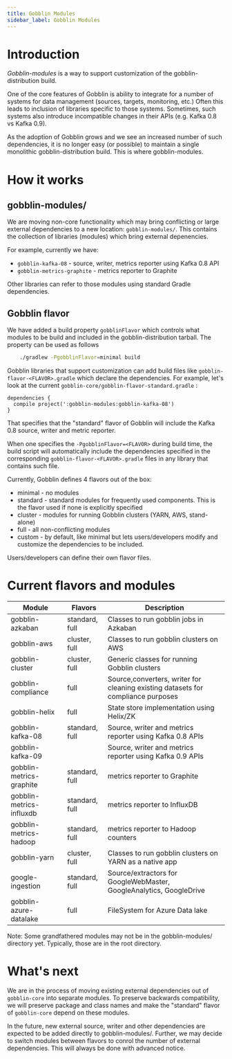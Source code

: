 ```yaml
---
title: Gobblin Modules
sidebar_label: Gobblin Modules
---
```


# Introduction

*Gobblin-modules* is a way to support customization of the gobblin-distribution build.

One of the core features of Gobblin is ability to integrate for a number of systems for data management (sources, targets, monitoring, etc.) Often this leads to inclusion of libraries specific to those systems. Sometimes, such systems also introduce incompatible changes in their APIs (e.g. Kafka 0.8 vs Kafka 0.9).

As the adoption of Gobblin grows and we see an increased number of such dependencies, it is no longer easy (or possible) to maintain a single monolithic gobblin-distribution build. This is where gobblin-modules.

# How it works

## gobblin-modules/

We are moving non-core functionality which may bring conflicting or large external dependencies to a new location: `gobblin-modules/`. This contains the collection of libraries (modules) which bring external depenencies.

For example, currently we have:

- `gobblin-kafka-08` - source, writer, metrics reporter using Kafka 0.8 API
- `gobblin-metrics-graphite` - metrics reporter to Graphite

Other libraries can refer to those modules using standard Gradle dependencies.

## Gobblin flavor

We have added a build property `gobblinFlavor` which controls what modules to be build and included in the gobblin-distribution tarball. The property can be used as follows
```bash
    ./gradlew -PgobblinFlavor=minimal build
```

Gobblin libraries that support customization can add build files like `gobblin-flavor-<FLAVOR>.gradle` which declare the dependencies. For example, let's look at the current `gobblin-core/gobblin-flavor-standard.gradle` :

```text
dependencies {
  compile project(':gobblin-modules:gobblin-kafka-08')
}
```

That specifies that the "standard" flavor of Gobblin will include the Kafka 0.8 source, writer and metric reporter.

When one specifies the `-PgobblinFlavor=<FLAVOR>` during build time, the build script will automatically include the dependencies specified in the corresponding `gobblin-flavor-<FLAVOR>.gradle` files in any library that contains such file.

Currently, Gobblin defines 4 flavors out of the box:

- minimal - no modules
- standard - standard modules for frequently used components. This is the flavor used if none is explicitly specified
- cluster - modules for running Gobblin clusters (YARN, AWS, stand-alone)
- full - all non-conflicting modules
- custom - by default, like minimal but lets users/developers modify and customize the dependencies to be included.

Users/developers can define their own flavor files.

# Current flavors and modules

| Module           | Flavors         | Description |
|------------------|----------------|-------------|
| gobblin-azkaban | standard, full | Classes to run gobblin jobs in Azkaban |
| gobblin-aws | cluster, full | Classes to run gobblin clusters on AWS |
| gobblin-cluster | cluster, full | Generic classes for running Gobblin clusters |
| gobblin-compliance | full | Source,converters, writer for cleaning existing datasets for compliance purposes |
| gobblin-helix | full | State store implementation using Helix/ZK |
| gobblin-kafka-08 | standard, full | Source, writer and metrics reporter using Kafka 0.8 APIs |
| gobblin-kafka-09 |  | Source, writer and metrics reporter using Kafka 0.9 APIs |
| gobblin-metrics-graphite | standard, full | metrics reporter to Graphite |
| gobblin-metrics-influxdb | standard, full | metrics reporter to InfluxDB |
| gobblin-metrics-hadoop | standard, full | metrics reporter to Hadoop counters |
| gobblin-yarn | cluster, full | Classes to run gobblin clusters on YARN as a native app |
| google-ingestion | standard, full | Source/extractors for GoogleWebMaster, GoogleAnalytics, GoogleDrive |
| gobblin-azure-datalake | full | FileSystem for Azure Data lake |

Note: Some grandfathered modules may not be in the gobblin-modules/ directory yet. Typically, those are in the root directory.

# What's next

We are in the process of moving existing external dependencies out of `gobblin-core` into separate modules. To preserve backwards compatibility, we will preserve package and class names and make the "standard" flavor of `gobblin-core` depend on these modules.

In the future, new external source, writer and other dependencies are expected to be added directly to gobblin-modules/. Further, we may decide to switch modules between flavors to conrol the number of external dependencies. This will always be done with advanced notice.
